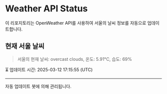 
# Weather API Status

이 리포지토리는 OpenWeather API를 사용하여 서울의 날씨 정보를 자동으로 업데이트합니다.

## 현재 서울 날씨
> 서울의 현재 날씨: overcast clouds, 온도: 5.91°C, 습도: 69%

⏳ 업데이트 시간: 2025-03-12 17:15:55 (UTC)

---
자동 업데이트 봇에 의해 관리됩니다.
